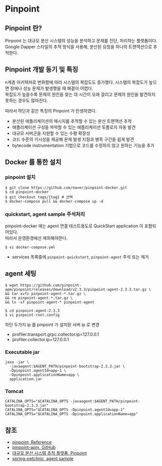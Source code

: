 # Pinpoint

## Pinpoint 란?

Pinpoint 는 대규모 분산 시스템의 성능을 분석하고 문제를 진단, 처리하는 플랫폼이다.  
Google Dapper 스타일의 추적 방식을 사용해, 분산된 요청을 하나의 트랜잭션으로 추적한다.

## Pinpoint 개발 동기 및 특징

n계층 아키텍처로 변화함에 따라 시스템의 복잡도도 증가했다. 시스템의 복잡도가 높으면 장애나 성능 문제가 발생했을 때 해결이 어렵다.  
복잡도가 높을수록 문제의 원인을 찾는 데 시간이 오래 걸리고 문제의 원인을 발견하지 못하는 경우도 많아진다.

따라서 하단과 같은 특징의 Pinpoint 가 탄생하였다.
- 분산된 애플리케이션의 메시지를 추적할 수 있는 분산 트랜잭션 추적
- 애플리케이션 구성을 파악할 수 있는 애플리케이션 토폴로지 자동 발견
- 대규모 서버군을 지원할 수 있는 수평 확장성
- 코드 수준의 가시성을 제공해 문제 발생 지점과 병목 구간을 쉽게 발견
- bytecode instrumentation 기법으로 코드를 수정하지 않고 원하는 기능을 추가

## Docker 를 통한 설치

### pinpoint 설치

```shell
$ git clone https://github.com/naver/pinpoint-docker.git
$ cd pinpoint-docker
$ git checkout tags/{tag} # 선택
$ docker-compose pull && docker-compose up -d
```

### quickstart, agent sample 주석처리

pinpoint-docker 에는 agent 연결 테스트용도로 QuickStart application 이 포함되어있다.  
따라서 운영환경에선 제외해야한다.

```shell
$ vi docker-compose.yml 
```

- services 목록중에 `pinpoint-quickstart`, `pinpoint-agent` 주석 또는 제거

## agent 세팅

```shell
$ wget https://github.com/pinpoint-apm/pinpoint/releases/download/v2.3.3/pinpoint-agent-2.3.3.tar.gz \
&& tar xvfz pinpoint-agent-*.tar.gz \
&& rm pinpoint-agent-*.tar.gz \
&& ln -sf pinpoint-agent-* pinpoint-agent

$ cd pinpoint-agent-2.3.3
$ vi pinpoint-root.config
```

하단 두가지 ip 를 pinpoint 가 설치된 서버 ip 로 변경

- profiler.transport.grpc.collector.ip=127.0.0.1
- profiler.collector.ip=127.0.0.1

### Executable jar

```shell
java -jar \
  -javaagent:$AGENT_PATH/pinpoint-bootstrap-2.3.3.jar \
  -Dpinpoint.agentId=app-1 \
  -Dpinpoint.applicationName=app \
  application.jar
```

### Tomcat
```shell
CATALINA_OPTS="$CATALINA_OPTS -javaagent:$AGENT_PATH/pinpoint-bootstrap-2.3.3.jar"
CATALINA_OPTS="$CATALINA_OPTS -Dpinpoint.agentId=app-1"
CATALINA_OPTS="$CATALINA_OPTS -Dpinpoint.applicationName=app"
```

## 참조
- [pinpoint, Reference](https://pinpoint-apm.github.io/pinpoint/main.html)
- [pinpoint-apm, GitHub](https://github.com/pinpoint-apm)
- [대규모 분산 시스템 추적 플랫폼, Pinpoint](https://d2.naver.com/helloworld/1194202)
- [spring-petclinic, agent sample](https://github.com/spring-projects/spring-petclinic)
